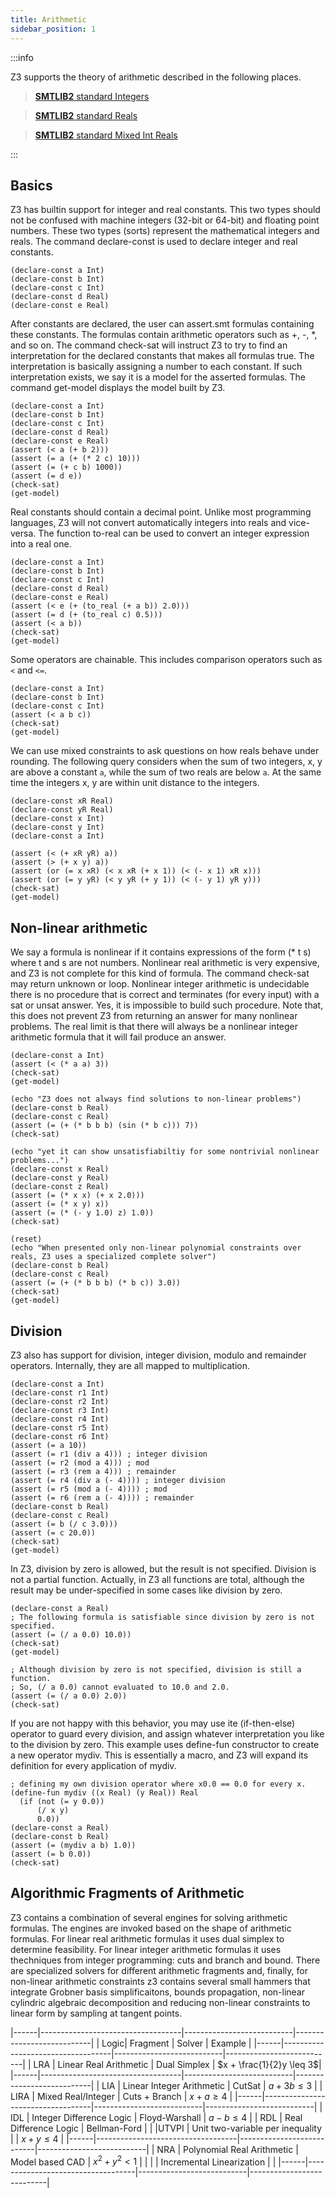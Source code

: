 ```yaml
--- 
title: Arithmetic
sidebar_position: 1
---
```


:::info

Z3 supports the theory of arithmetic described in the following places.

>  [**SMTLIB2** standard Integers](http://smtlib.cs.uiowa.edu/theories-Ints.shtml)

>  [**SMTLIB2** standard Reals](http://smtlib.cs.uiowa.edu/theories-Reals.shtml)

>  [**SMTLIB2** standard Mixed Int Reals](http://smtlib.cs.uiowa.edu/theories-Reals_Ints.shtml)

:::

## Basics

Z3 has builtin support for integer and real constants. This two types should not be confused with machine integers (32-bit or 64-bit) and floating point numbers. These two types (sorts) represent the mathematical integers and reals. The command declare-const is used to declare integer and real constants.

```z3
(declare-const a Int)
(declare-const b Int)
(declare-const c Int)
(declare-const d Real)
(declare-const e Real)
```


After constants are declared, the user can assert.smt formulas containing these constants. The formulas contain arithmetic operators such as +, -, *, and so on. The command check-sat will instruct Z3 to try to find an interpretation for the declared constants that makes all formulas true. The interpretation is basically assigning a number to each constant. If such interpretation exists, we say it is a model for the asserted formulas. The command get-model displays the model built by Z3.

```z3
(declare-const a Int)
(declare-const b Int)
(declare-const c Int)
(declare-const d Real)
(declare-const e Real)
(assert (< a (+ b 2)))
(assert (= a (+ (* 2 c) 10)))
(assert (= (+ c b) 1000))
(assert (= d e))
(check-sat)
(get-model)
```

Real constants should contain a decimal point. Unlike most programming languages, Z3 will not convert automatically integers into reals and vice-versa. The function to-real can be used to convert an integer expression into a real one.

```z3
(declare-const a Int)
(declare-const b Int)
(declare-const c Int)
(declare-const d Real)
(declare-const e Real)
(assert (< e (+ (to_real (+ a b)) 2.0)))
(assert (= d (+ (to_real c) 0.5)))
(assert (< a b))
(check-sat)
(get-model)
```

Some operators are chainable. This includes comparison operators such as `<` and `<=`. 

```z3
(declare-const a Int)
(declare-const b Int)
(declare-const c Int)
(assert (< a b c))
(check-sat)
(get-model)
```

We can use mixed constraints to ask questions on how reals behave under rounding.
The following query considers when the sum of two integers, x, y are above a constant `a`, 
while the sum of two reals are below `a`. At the same time the integers x, y are within unit distance
to the integers. 

```z3
(declare-const xR Real)
(declare-const yR Real)
(declare-const x Int)
(declare-const y Int)
(declare-const a Int)

(assert (< (+ xR yR) a))
(assert (> (+ x y) a))
(assert (or (= x xR) (< x xR (+ x 1)) (< (- x 1) xR x)))
(assert (or (= y yR) (< y yR (+ y 1)) (< (- y 1) yR y)))
(check-sat)
(get-model)
```

## Non-linear arithmetic


We say a formula is nonlinear if it contains expressions of the form (* t s) where t and s are not numbers. Nonlinear real arithmetic is very expensive, and Z3 is not complete for this kind of formula. The command check-sat may return unknown or loop. Nonlinear integer arithmetic is undecidable there is no procedure that is correct and terminates (for every input) with a sat or unsat answer. Yes, it is impossible to build such procedure. Note that, this does not prevent Z3 from returning an answer for many nonlinear problems. The real limit is that there will always be a nonlinear integer arithmetic formula that it will fail produce an answer.

```z3
(declare-const a Int)
(assert (< (* a a) 3))
(check-sat)
(get-model)

(echo "Z3 does not always find solutions to non-linear problems")
(declare-const b Real)
(declare-const c Real)
(assert (= (+ (* b b b) (sin (* b c))) 7))
(check-sat)

(echo "yet it can show unsatisfiabiltiy for some nontrivial nonlinear problems...")
(declare-const x Real)
(declare-const y Real)
(declare-const z Real)
(assert (= (* x x) (+ x 2.0)))
(assert (= (* x y) x))
(assert (= (* (- y 1.0) z) 1.0))
(check-sat)

(reset)
(echo "When presented only non-linear polynomial constraints over reals, Z3 uses a specialized complete solver")
(declare-const b Real)
(declare-const c Real)
(assert (= (+ (* b b b) (* b c)) 3.0))
(check-sat)
(get-model)
```

## Division


Z3 also has support for division, integer division, modulo and remainder operators. Internally, they are all mapped to multiplication.

```z3
(declare-const a Int)
(declare-const r1 Int)
(declare-const r2 Int)
(declare-const r3 Int)
(declare-const r4 Int)
(declare-const r5 Int)
(declare-const r6 Int)
(assert (= a 10))
(assert (= r1 (div a 4))) ; integer division
(assert (= r2 (mod a 4))) ; mod
(assert (= r3 (rem a 4))) ; remainder
(assert (= r4 (div a (- 4)))) ; integer division
(assert (= r5 (mod a (- 4)))) ; mod
(assert (= r6 (rem a (- 4)))) ; remainder
(declare-const b Real)
(declare-const c Real)
(assert (= b (/ c 3.0)))
(assert (= c 20.0))
(check-sat)
(get-model)
```

In Z3, division by zero is allowed, but the result is not specified. Division is not a partial function. Actually, in Z3 all functions are total, although the result may be under-specified in some cases like division by zero.

```z3
(declare-const a Real)
; The following formula is satisfiable since division by zero is not specified.
(assert (= (/ a 0.0) 10.0)) 
(check-sat)
(get-model)

; Although division by zero is not specified, division is still a function.
; So, (/ a 0.0) cannot evaluated to 10.0 and 2.0.
(assert (= (/ a 0.0) 2.0)) 
(check-sat)
```

If you are not happy with this behavior, you may use ite (if-then-else) operator to guard every division, and assign whatever interpretation you like to the division by zero. This example uses define-fun constructor to create a new operator mydiv. This is essentially a macro, and Z3 will expand its definition for every application of mydiv.

```z3
; defining my own division operator where x0.0 == 0.0 for every x.
(define-fun mydiv ((x Real) (y Real)) Real
  (if (not (= y 0.0))
      (/ x y)
      0.0))
(declare-const a Real)
(declare-const b Real)
(assert (= (mydiv a b) 1.0))
(assert (= b 0.0))
(check-sat)
```

## Algorithmic Fragments of Arithmetic

Z3 contains a combination of several engines for solving arithmetic formulas.
The engines are invoked based on the shape of arithmetic formulas. 
For linear real arithmetic formulas it uses dual simplex to determine feasibility.
For linear integer arithmetic formulas it uses thechniques from integer programming: cuts and branch and bound.
There are specialized solvers for different arithmetic fragments and, finally, for non-linear arithmetic
constraints z3 contains several small hammers that integrate Grobner basis simplificaitons, bounds propagation, 
non-linear cylindric algebraic decomposition and reducing non-linear constraints to linear form by sampling at tangent points.

|------|-----------------------------------|---------------------------|---------------------------|
| Logic| Fragment                          | Solver                    | Example                   |
|------|-----------------------------------|---------------------------|---------------------------|
| LRA  | Linear Real Arithmetic            | Dual Simplex              |  $x + \frac{1}{2}y \leq 3$|
|------|-----------------------------------|---------------------------|---------------------------|
| LIA  | Linear Integer Arithmetic         | CutSat                    | $a + 3b \leq 3$           |
| LIRA | Mixed Real/Integer                | Cuts + Branch             | $x + a \geq 4$            |
|------|-----------------------------------|---------------------------|---------------------------|
| IDL  | Integer Difference Logic          | Floyd-Warshall            | $a - b \leq 4$            |
| RDL  | Real Difference Logic             | Bellman-Ford              |                           |
|UTVPI | Unit two-variable per inequality  |                           | $x + y \leq 4$            |
|------|-----------------------------------|---------------------------|---------------------------|
| NRA  | Polynomial Real Arithmetic        | Model based CAD           | $x^2 + y^2 < 1$           |
|      |                                   | Incremental Linearization |                           |
|------|-----------------------------------|---------------------------|---------------------------|
